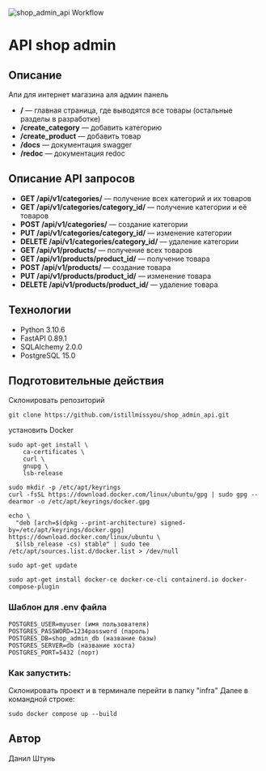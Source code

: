 ![shop_admin_api Workflow](https://github.com/istillmissyou/shop_admin_api/actions/workflows/main.yml/badge.svg)
# API shop admin

## Описание

Апи для интернет магазина аля админ панель

* **/** — главная страница, где выводятся все товары (остальные разделы в разработке)
* **/create_category** — добавить категорию
* **/create_product** — добавить товар
* **/docs** — документация swagger
* **/redoc** — документация redoc

## Описание API запросов

* **GET /api/v1/categories/** — получение всех категорий и их товаров
* **GET /api/v1/categories/category_id/** —  получение категории и её товаров
* **POST /api/v1/categories/** — создание категории
* **PUT /api/v1/categories/category_id/** —  изменение категории
* **DELETE /api/v1/categories/category_id/** —  удаление категории
* **GET /api/v1/products/** — получение всех товаров
* **GET /api/v1/products/product_id/** —  получение товара
* **POST /api/v1/products/** — создание товара
* **PUT /api/v1/products/product_id/** —  изменение товара
* **DELETE /api/v1/products/product_id/** —  удаление товара

## Технологии

* Python 3.10.6
* FastAPI 0.89.1
* SQLAlchemy 2.0.0
* PostgreSQL 15.0

## Подготовительные действия

Склонировать репозиторий

```
git clone https://github.com/istillmissyou/shop_admin_api.git
```

установить Docker

```
sudo apt-get install \
    ca-certificates \
    curl \
    gnupg \
    lsb-release
```

```
sudo mkdir -p /etc/apt/keyrings
curl -fsSL https://download.docker.com/linux/ubuntu/gpg | sudo gpg --dearmor -o /etc/apt/keyrings/docker.gpg
```

```
echo \
  "deb [arch=$(dpkg --print-architecture) signed-by=/etc/apt/keyrings/docker.gpg] https://download.docker.com/linux/ubuntu \
  $(lsb_release -cs) stable" | sudo tee /etc/apt/sources.list.d/docker.list > /dev/null
```

```
sudo apt-get update
```

```
sudo apt-get install docker-ce docker-ce-cli containerd.io docker-compose-plugin
```

### Шаблон для .env файла

```
POSTGRES_USER=myuser (имя пользователя)
POSTGRES_PASSWORD=1234password (пароль)
POSTGRES_DB=shop_admin_db (название базы)
POSTGRES_SERVER=db (название хоста)
POSTGRES_PORT=5432 (порт)
```

### Как запустить:

Склонировать проект и в терминале перейти в папку "infra"
Далее в командной строке:

``` 
sudo docker compose up --build
```

## Автор
Данил Штунь
